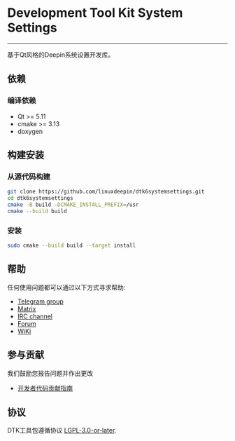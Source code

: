 # Development Tool Kit System Settings

------------
基于Qt风格的Deepin系统设置开发库。

## 依赖

### 编译依赖

* Qt >= 5.11
* cmake >= 3.13
* doxygen

## 构建安装

### 从源代码构建

```bash
git clone https://github.com/linuxdeepin/dtk6systemsettings.git
cd dtk6systemsettings
cmake -B build -DCMAKE_INSTALL_PREFIX=/usr
cmake --build build
```

### 安装

```bash
sudo cmake --build build --target install
```

## 帮助

任何使用问题都可以通过以下方式寻求帮助:

* [Telegram group](https://t.me/deepin)
* [Matrix](https://matrix.to/#/#deepin-community:matrix.org)
* [IRC channel](https://webchat.freenode.net/?channels=deepin)
* [Forum](https://bbs.deepin.org)
* [WiKi](https://wiki.deepin.org/)

## 参与贡献

我们鼓励您报告问题并作出更改

* [开发者代码贡献指南](https://github.com/linuxdeepin/developer-center/wiki/Contribution-Guidelines-for-Developers)

## 协议

DTK工具包遵循协议 [LGPL-3.0-or-later](LICENSE).
